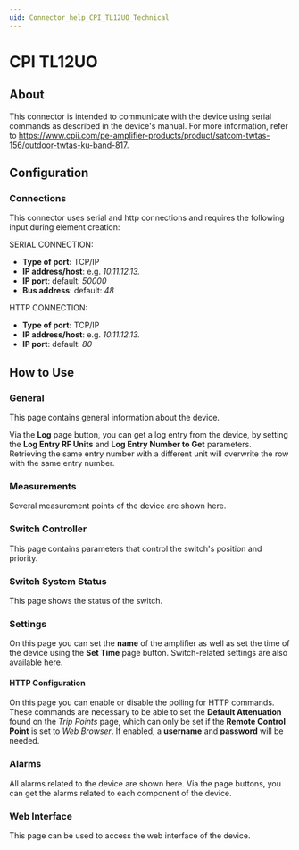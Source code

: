 ```yaml
---
uid: Connector_help_CPI_TL12UO_Technical
---
```

# CPI TL12UO

## About

This connector is intended to communicate with the device using serial commands as described in the device's manual. For more information, refer to <https://www.cpii.com/pe-amplifier-products/product/satcom-twtas-156/outdoor-twtas-ku-band-817>.

## Configuration

### Connections

This connector uses serial and http connections and requires the following input during element creation:

SERIAL CONNECTION:

- **Type of port:** TCP/IP
- **IP address/host**: e.g. *10.11.12.13.*
- **IP port**: default: *50000*
- **Bus address**: default: *48*

HTTP CONNECTION:

- **Type of port:** TCP/IP
- **IP address/host**: e.g. *10.11.12.13.*
- **IP port**: default: *80*

## How to Use

### General

This page contains general information about the device.

Via the **Log** page button, you can get a log entry from the device, by setting the **Log Entry RF Units** and **Log Entry Number to Get** parameters. Retrieving the same entry number with a different unit will overwrite the row with the same entry number.

### Measurements

Several measurement points of the device are shown here.

### Switch Controller

This page contains parameters that control the switch's position and priority.

### Switch System Status

This page shows the status of the switch.

### Settings

On this page you can set the **name** of the amplifier as well as set the time of the device using the **Set Time** page button. Switch-related settings are also available here.

#### HTTP Configuration

On this page you can enable or disable the polling for HTTP commands. These commands are necessary to be able to set the **Default Attenuation** found on the *Trip Points* page, which can only be set if the **Remote Control Point** is set to *Web Browser*. If enabled, a **username** and **password** will be needed.

### Alarms

All alarms related to the device are shown here. Via the page buttons, you can get the alarms related to each component of the device.

### Web Interface

This page can be used to access the web interface of the device.
